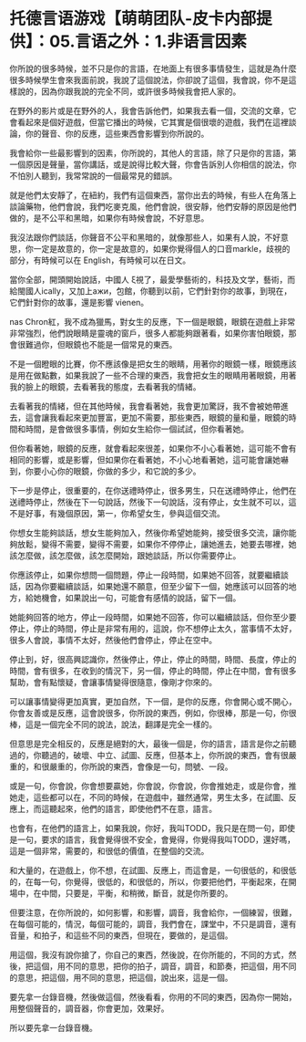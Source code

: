 # 托德言语游戏【萌萌团队-皮卡内部提供】：05.言语之外：1.非语言因素

你所說的很多時候，並不只是你的言語，在地面上有很多事情發生，這就是為什麼很多時候學生會來我面前說，我說了這個說法，你卻說了這個，我會說，你不是這樣說的，因為你跟我說的完全不同，或許很多時候我會把人家的。

在野外的影片或是在野外的人，我會告訴他們，如果我去看一個，交流的文章，它會看起來是個好遊戲，但當它播出的時候，它其實是個很壞的遊戲，我們在這裡談論，你的聲音、你的反應，這些東西會影響到你所說的。

我會給你一些最影響到的因素，你所說的，其他人的言語，除了只是你的言語，第一個原因是聲量，當你講話，或是說得比較大聲，你會告訴別人你相信的說法，你不怕別人聽到，我常常說的一個最常見的錯誤。

就是他們太安靜了，在紐約，我們有這個東西，當你出去的時候，有些人在角落上談論藥物，他們會說，我們吃麥克風，他們會說，很安靜，他們安靜的原因是他們做的，是不公平和黑暗，如果你有時候會說，不好意思。

我沒法跟你們談話，你聲音不公平和黑暗的，就像那些人，如果有人說，不好意思，你一定是故意的，你一定是故意的，如果你覺得個人的口音markle，歧視的部分，有時候可以在 English，有時候可以在日文。

當你全部，開頭開始說話，中國人 ξ視了，最愛學藝術的，科技及文学，藝術，而給閩國人ically，又加上ажи，包館，你聽到以前，它們針對你的故事，到現在，它們針對你的故事，還是影響 vienen。

 nas Chron紅，我不成為獵馬，對女生的反應，下一個是眼鏡，眼鏡在遊戲上非常非常強烈，他們說眼睛是靈魂的窗戶，很多人都能夠跟著看，如果你害怕眼鏡，那會很難過你，但眼鏡也不能是一個常見的東西。

不是一個瞪眼的比賽，你不應該像是把女生的眼睛，用著你的眼鏡一樣，眼鏡應該是用在做點數，如果我說了一些不合理的東西，我會把女生的眼睛用著眼鏡，用著我的臉上的眼鏡，去看著我的態度，去看著我的情緒。

去看著我的情緒，但在其他時候，我會看著她，我會更加驚訝，我不會被她帶進去，這會讓我看起來更加豐富，更加不需要，那些東西，眼鏡的量和量，眼鏡的時間和時間，是會做很多事情，例如女生給你一個試試，但你看著她。

但你看著她，眼鏡的反應，就會看起來很差，如果你不小心看著她，這可能不會有相同的影響，或是影響，但如果你在看著她，不小心地看著她，這可能會讓她嚇到，你要小心你的眼鏡，你做的多少，和它說的多少。

下一步是停止，很重要的，在你送禮時停止，很多男生，只在送禮時停止，他們在送禮時停止，然後在下一句說話，然後下一句說話，沒有停止，女生就不可以，這不是好事，有幾個原因，第一，你希望女生，參與這個交流。

你想女生能夠談話，想女生能夠加入，然後你希望她能夠，接受很多交流，讓你能夠放鬆，變得不需要，變得不需要，如果你不停停止，讓她進去，她要去哪裡，她該怎麼做，該怎麼做，該怎麼開始，跟她談話，所以你需要停止。

你應該停止，如果你想問一個問題，停止一段時間，如果她不回答，就要繼續談話，因為你要繼續談話，如果她還不願意，但至少留下一個，她應該可以回答的地方，給她機會，如果說出一句，可能會有感情的說話，留下一個。

她能夠回答的地方，停止一段時間，如果她不回答，你可以繼續談話，但你至少要停止，停止的時間，停止是非常有用的，這說，你不想停止太久，當事情不太好，很多人會說，事情不太好，然後他們會停止，停止在空中。

停止到，好，很高興認識你，然後停止，停止，停止的時間，時間、長度，停止的時間，會有很多，在收到的情況下，另一個，停止的時間，停止在中間，會有很多幫助，會有點懷疑，會讓事情變得很隨意，像剛才你來的。

可以讓事情變得更加真實，更加自然，下一個，是你的反應，你會開心或不開心，你會友善或是反應，這會說很多，你所說的東西，例如，你很棒，那是一句，你很棒，這是一個完全不同的說法，說法，翻譯是完全一樣的。

但意思是完全相反的，反應是絕對的大，最後一個是，你的語言，語言是你之前聽過的，你聽過的，破壞、中立、試圖、反應，但基本上，你所說的東西，會有很嚴重的，和很嚴重的，你所說的東西，會像是一句，問號、一段。

或是一句，你會說，你會想要贏她，你會說，你會說，你會推她走，或是你會，推她走，這些都可以在，不同的時候，在遊戲中，雖然通常，男生太多，在試圖、反應上，而這聽起來，他們的語言，即使他們不在意，語言。

也會有，在他們的語言上，如果我說，你好，我叫TODD，我只是在問一句，即使是一句，要求的語言，我會覺得很不安全，會覺得，你覺得我叫TODD，還好嗎，這是一個非常，需要的，和很低的價值，在整個的交流。

和大量的，在遊戲上，你不想，在試圖、反應上，而這會是，一句很低的，和很低的，在每一句，你覺得，很低的，和很低的，所以，你要把他們，平衡起來，在開場中，在中間，只要是，平衡，和稍微，斷音，就是你所要的。

但要注意，在你所說的，如何影響，和影響，調音，我會給你，一個練習，很難，在每個可能的，情況，每個可能的，調音，我們會在，課堂中，不只是調音，還有音量，和拍子，和這些不同的東西，但現在，要做的，是這個。

用這個，我沒有說你搶了，你自己的東西，然後說，在你所能的，不同的方式，然後，把這個，用不同的意思，把你的拍子，調音，調音，和節奏，把這個，用不同的意思，把這個，用不同的意思，把這個，說出來，這是一個。

要先拿一台錄音機，然後做這個，然後看看，你用的不同的東西，因為你一開始，用整個聲音的，調音器，你會更加，效果好。

所以要先拿一台錄音機。